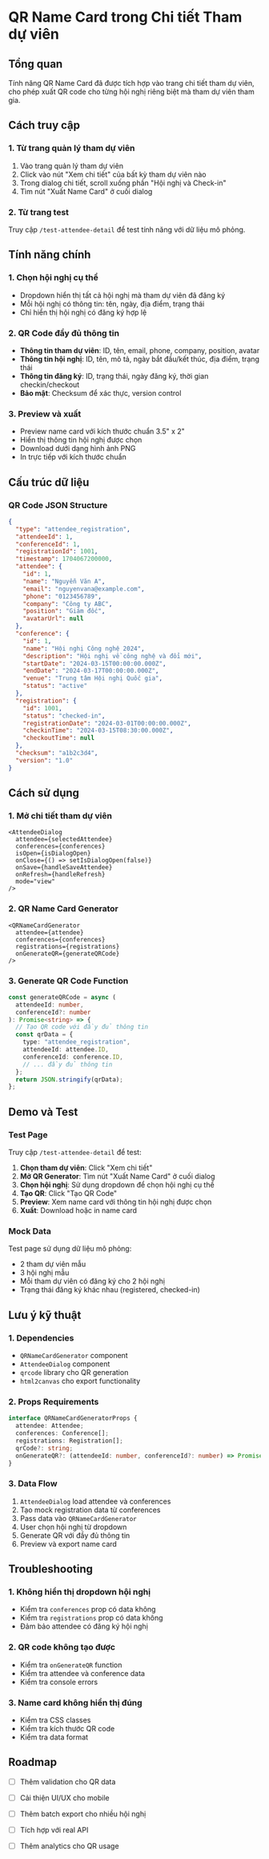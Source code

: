 # QR Name Card trong Chi tiết Tham dự viên

## Tổng quan

Tính năng QR Name Card đã được tích hợp vào trang chi tiết tham dự viên, cho phép xuất QR code cho từng hội nghị riêng biệt mà tham dự viên tham gia.

## Cách truy cập

### 1. Từ trang quản lý tham dự viên

1. Vào trang quản lý tham dự viên
2. Click vào nút "Xem chi tiết" của bất kỳ tham dự viên nào
3. Trong dialog chi tiết, scroll xuống phần "Hội nghị và Check-in"
4. Tìm nút "Xuất Name Card" ở cuối dialog

### 2. Từ trang test

Truy cập `/test-attendee-detail` để test tính năng với dữ liệu mô phỏng.

## Tính năng chính

### 1. Chọn hội nghị cụ thể

- Dropdown hiển thị tất cả hội nghị mà tham dự viên đã đăng ký
- Mỗi hội nghị có thông tin: tên, ngày, địa điểm, trạng thái
- Chỉ hiển thị hội nghị có đăng ký hợp lệ

### 2. QR Code đầy đủ thông tin

- **Thông tin tham dự viên**: ID, tên, email, phone, company, position, avatar
- **Thông tin hội nghị**: ID, tên, mô tả, ngày bắt đầu/kết thúc, địa điểm, trạng thái
- **Thông tin đăng ký**: ID, trạng thái, ngày đăng ký, thời gian checkin/checkout
- **Bảo mật**: Checksum để xác thực, version control

### 3. Preview và xuất

- Preview name card với kích thước chuẩn 3.5" x 2"
- Hiển thị thông tin hội nghị được chọn
- Download dưới dạng hình ảnh PNG
- In trực tiếp với kích thước chuẩn

## Cấu trúc dữ liệu

### QR Code JSON Structure

```json
{
  "type": "attendee_registration",
  "attendeeId": 1,
  "conferenceId": 1,
  "registrationId": 1001,
  "timestamp": 1704067200000,
  "attendee": {
    "id": 1,
    "name": "Nguyễn Văn A",
    "email": "nguyenvana@example.com",
    "phone": "0123456789",
    "company": "Công ty ABC",
    "position": "Giám đốc",
    "avatarUrl": null
  },
  "conference": {
    "id": 1,
    "name": "Hội nghị Công nghệ 2024",
    "description": "Hội nghị về công nghệ và đổi mới",
    "startDate": "2024-03-15T00:00:00.000Z",
    "endDate": "2024-03-17T00:00:00.000Z",
    "venue": "Trung tâm Hội nghị Quốc gia",
    "status": "active"
  },
  "registration": {
    "id": 1001,
    "status": "checked-in",
    "registrationDate": "2024-03-01T00:00:00.000Z",
    "checkinTime": "2024-03-15T08:30:00.000Z",
    "checkoutTime": null
  },
  "checksum": "a1b2c3d4",
  "version": "1.0"
}
```

## Cách sử dụng

### 1. Mở chi tiết tham dự viên

```tsx
<AttendeeDialog
  attendee={selectedAttendee}
  conferences={conferences}
  isOpen={isDialogOpen}
  onClose={() => setIsDialogOpen(false)}
  onSave={handleSaveAttendee}
  onRefresh={handleRefresh}
  mode="view"
/>
```

### 2. QR Name Card Generator

```tsx
<QRNameCardGenerator
  attendee={attendee}
  conferences={conferences}
  registrations={registrations}
  onGenerateQR={generateQRCode}
/>
```

### 3. Generate QR Code Function

```typescript
const generateQRCode = async (
  attendeeId: number,
  conferenceId?: number
): Promise<string> => {
  // Tạo QR code với đầy đủ thông tin
  const qrData = {
    type: "attendee_registration",
    attendeeId: attendee.ID,
    conferenceId: conference.ID,
    // ... đầy đủ thông tin
  };
  return JSON.stringify(qrData);
};
```

## Demo và Test

### Test Page

Truy cập `/test-attendee-detail` để test:

1. **Chọn tham dự viên**: Click "Xem chi tiết"
2. **Mở QR Generator**: Tìm nút "Xuất Name Card" ở cuối dialog
3. **Chọn hội nghị**: Sử dụng dropdown để chọn hội nghị cụ thể
4. **Tạo QR**: Click "Tạo QR Code"
5. **Preview**: Xem name card với thông tin hội nghị được chọn
6. **Xuất**: Download hoặc in name card

### Mock Data

Test page sử dụng dữ liệu mô phỏng:

- 2 tham dự viên mẫu
- 3 hội nghị mẫu
- Mỗi tham dự viên có đăng ký cho 2 hội nghị
- Trạng thái đăng ký khác nhau (registered, checked-in)

## Lưu ý kỹ thuật

### 1. Dependencies

- `QRNameCardGenerator` component
- `AttendeeDialog` component
- `qrcode` library cho QR generation
- `html2canvas` cho export functionality

### 2. Props Requirements

```typescript
interface QRNameCardGeneratorProps {
  attendee: Attendee;
  conferences: Conference[];
  registrations: Registration[];
  qrCode?: string;
  onGenerateQR?: (attendeeId: number, conferenceId?: number) => Promise<string>;
}
```

### 3. Data Flow

1. `AttendeeDialog` load attendee và conferences
2. Tạo mock registration data từ conferences
3. Pass data vào `QRNameCardGenerator`
4. User chọn hội nghị từ dropdown
5. Generate QR với đầy đủ thông tin
6. Preview và export name card

## Troubleshooting

### 1. Không hiển thị dropdown hội nghị

- Kiểm tra `conferences` prop có data không
- Kiểm tra `registrations` prop có data không
- Đảm bảo attendee có đăng ký hội nghị

### 2. QR code không tạo được

- Kiểm tra `onGenerateQR` function
- Kiểm tra attendee và conference data
- Kiểm tra console errors

### 3. Name card không hiển thị đúng

- Kiểm tra CSS classes
- Kiểm tra kích thước QR code
- Kiểm tra data format

## Roadmap

- [ ] Thêm validation cho QR data
- [ ] Cải thiện UI/UX cho mobile
- [ ] Thêm batch export cho nhiều hội nghị
- [ ] Tích hợp với real API
- [ ] Thêm analytics cho QR usage


